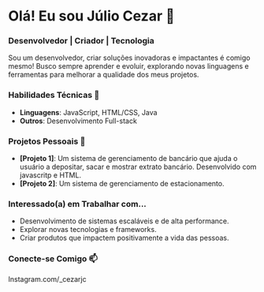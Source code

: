 # Olá! Eu sou Júlio Cezar 👋

### Desenvolvedor | Criador | Tecnologia

Sou um desenvolvedor, criar soluções inovadoras e impactantes é comigo mesmo! Busco sempre aprender e evoluir, explorando novas linguagens e ferramentas para melhorar a qualidade dos meus projetos.

### Habilidades Técnicas 🚀
- **Linguagens**: JavaScript, HTML/CSS, Java
- **Outros**: Desenvolvimento Full-stack

### Projetos Pessoais 🌱
- **[Projeto 1]**: Um sistema de gerenciamento de bancário que ajuda o usuário a depositar, sacar e mostrar extrato bancário. Desenvolvido com javascritp e HTML.
- **[Projeto 2]**: Um sistema de gerenciamento de estacionamento.

### Interessado(a) em Trabalhar com...
- Desenvolvimento de sistemas escaláveis e de alta performance.
- Explorar novas tecnologias e frameworks.
- Criar produtos que impactem positivamente a vida das pessoas.

### Conecte-se Comigo 📫
Instagram.com/_cezarjc

